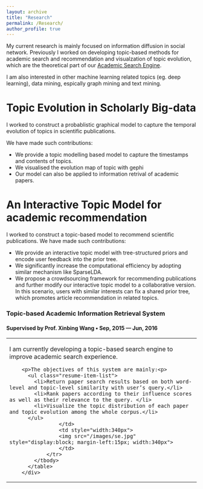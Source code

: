 ```yaml
---
layout: archive
title: "Research"
permalink: /Research/
author_profile: true
---
```

My current research is mainly focused on information diffusion in social network. 
Previously I worked on developing topic-based methods for academic search and recommendation and visualzation of topic evolution, which are the theoretical part of our [Academic Search Engine](http://acemap.sjtu.edu.cn).

I am also interested in other machine learning related topics (eg. deep learning), data mining, espically graph mining and text mining. 


Topic Evolution in Scholarly Big-data
============
I worked to construct a probablistic graphical model to capture the temporal evolution of topics in scientific publications.

We have made such contributions:
* We provide a topic modelling based model to capture the timestamps and contents of topics.
* We visualised the evolution map of topic with gephi
* Our model can also be applied to information retrival of academic papers.

An Interactive Topic Model for academic recommendation
============
I worked to construct a topic-based model to recommend scientific publications.
We have made such contributions:
* We provide an interactive topic model with tree-structured priors and encode user feedback into the prior tree.
* We significantly increase the computational efficiency by adopting similar mechanism like SparseLDA. 
* We propose a crowdsourcing framework for recommending publications and further modify our interactive topic model     to a collaborative version. In this scenario, users with similar interests can fix a shared prior tree, which promotes article recommendation in related topics.
<div class="resume-item">
          <h3 class="resume-item-title">Topic-based Academic Information Retrieval System</h3>
          <h4 class="resume-item-details">Supervised by Prof. Xinbing Wang &bull; Sep, 2015 &mdash; Jun, 2016</h4>
          <table>
          	<tbody>
          		<tr>
          			<td><p>I am currently developing a topic-based search engine to improve academic search experience.<p>

		<p>The objectives of this system are mainly:<p>
          <ul class="resume-item-list">
            <li>Return paper search results based on both word-level and topic-level similarity with user’s query.</li>
            <li>Rank papers according to their influence scores as well as their relevance to the query. </li>
            <li>Visualize the topic distribution of each paper and topic evolution among the whole corpus.</li>
          </ul>
          			</td>
          			<td style="width:340px">
          			<img src="/images/se.jpg" style="display:block; margin-left:15px; width:340px">
          			</td>
          		</tr>
          	</tbody>
          </table>
        </div>
